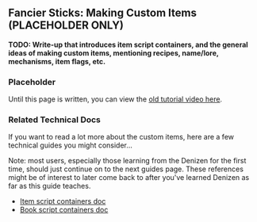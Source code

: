 Fancier Sticks: Making Custom Items (PLACEHOLDER ONLY)
-----------------------------------

**TODO: Write-up that introduces item script containers, and the general ideas of making custom items, mentioning recipes, name/lore, mechanisms, item flags, etc.**

### Placeholder

Until this page is written, you can view the [old tutorial video here](https://one.denizenscript.com/denizen/vids/Custom%20Items).

### Related Technical Docs

If you want to read a lot more about the custom items, here are a few technical guides you might consider...

Note: most users, especially those learning from the Denizen for the first time, should just continue on to the next guides page. These references might be of interest to later come back to after you've learned Denizen as far as this guide teaches.

- [Item script containers doc](https://one.denizenscript.com/denizen/lngs/item%20script%20containers)
- [Book script containers doc](https://one.denizenscript.com/denizen/lngs/book%20script%20containers)
